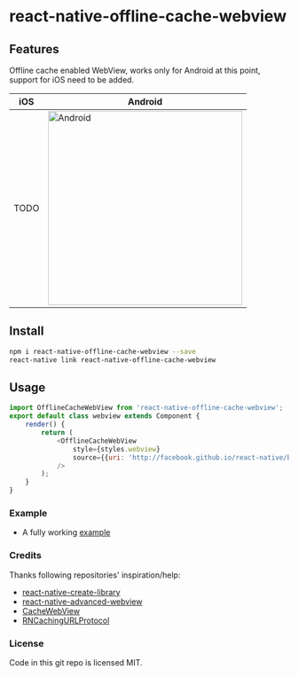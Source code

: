 # react-native-offline-cache-webview

## Features
Offline cache enabled WebView, works only for Android at this point, support for iOS need to be added.

iOS | Android
------- | ----
TODO | <img title="Android" src="https://i.imgur.com/FNlkjkO.png" width="350">


## Install

```bash
npm i react-native-offline-cache-webview --save
react-native link react-native-offline-cache-webview
```

## Usage
```javascript
import OfflineCacheWebView from 'react-native-offline-cache-webview';
export default class webview extends Component {
    render() {
        return (
            <OfflineCacheWebView
                style={styles.webview}
                source={{uri: 'http://facebook.github.io/react-native/blog/2018/06/14/state-of-react-native-2018'}}
            />
        );
    }
}
```
### Example
* A fully working [example](https://github.com/zhangtaii/react-native-offline-cache-webview/tree/master/example)


### Credits
Thanks following repositories' inspiration/help:

* [react-native-create-library](https://github.com/frostney/react-native-create-library)
* [react-native-advanced-webview](https://github.com/magicismight/react-native-advanced-webview)
* [CacheWebView](https://github.com/yale8848/CacheWebView)
* [RNCachingURLProtocol](https://github.com/rnapier/RNCachingURLProtocol)


### License

Code in this git repo is licensed MIT.
